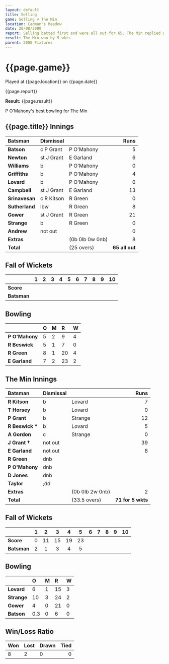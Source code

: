 ```yaml
---
layout: default
title: Selling
game: Selling v The Min
location: Cadman's Meadow
date: 20/08/2000
report: Selling batted first and were all out for 65. The Min replied with 71 for 5 wkts
result: The Min won by 5 wkts
parent: 2000 Fixtures
---
```


# {{page.game}}

Played at {{page.location}} on {{page.date}}

{{page.report}}

**Result:** {{page.result}}

P O'Mahony's best bowling for The Min

## {{page.title}} Innings

| Batsman | Dismissal |  | Runs |
|:---|:---|---|---:|
| **Batson** | c P Grant | P O'Mahony | 5 |
| **Newton** | st J Grant | E Garland | 6 |
| **Williams** | b | P O'Mahony | 0 |
| **Griffiths** | b | P O'Mahony | 4 |
| **Lovard** | b | P O'Mahony | 0 |
| **Campbell** | st J Grant | E Garland | 13 |
| **Srinavesan** | c R Kitson | R Green | 0 |
| **Sutherland** | lbw | R Green | 8 |
| **Gower** | st J Grant | R Green | 21 |
| **Strange** | b | R Green | 0 |
| **Andrew** | not out |  | 0 |
| **Extras** | | (0b 0lb 0w 0nb) | 8 |
| **Total** | | (25 overs) | **65 all out** |

## Fall of Wickets

| | 1 | 2 | 3 | 4 | 5 | 6 | 7 | 8 | 9 | 10 |
|---|:---:|:---:|:---:|:---:|:---:|:---:|:---:|:---:|:---:|:---:|
| **Score** |  |  |  |  |  |  |  |  |  |  |
| **Batsman** |  |  |  |  |  |  |  |  |  |  |

## Bowling

| | O | M | R | W |
|---|:---|:---|:---|:---|
| **P O'Mahony** | 5 | 2 | 9 | 4 |
| **R Beswick** | 5 | 1 | 7 | 0 |
| **R Green** | 8 | 1 | 20 | 4 |
| **E Garland** | 7 | 2 | 23 | 2 |

## The Min Innings

| Batsman | Dismissal |  | Runs |
|:---|:---|---|---:|
| **R Kitson** | b | Lovard | 7 |
| **T Horsey** | b | Lovard | 0 |
| **P Grant** | b | Strange | 12 |
| **R Beswick &#42;** | b | Lovard | 5 |
| **A Gordon** | c | Strange | 0 |
| **J Grant &#8224;** | not out |  | 39 |
| **E Garland** | not out |  | 8 |
| **R Green** | dnb |  |  |
| **P O'Mahony** | dnb |  |  |
| **D Jones** | dnb |  |  |
| **Taylor** | ;dd
| **Extras** | | (0b 0lb 2w 0nb) | 2 |
| **Total** | | (33.5 overs) | **71 for 5 wkts** |

## Fall of Wickets

| | 1 | 2 | 3 | 4 | 5 | 6 | 7 | 8 | 9 | 10 |
|---|:---:|:---:|:---:|:---:|:---:|:---:|:---:|:---:|:---:|:---:|
| **Score** | 0 | 11 | 15 | 19 | 23 |  |  |  |  |  |
| **Batsman** | 2 | 1 | 3 | 4 | 5 |  |  |  |  |  |

## Bowling

| | O | M | R | W |
|---|:---|:---|:---|:---|
| **Lovard** | 6 | 1 | 15 | 3 |
| **Strange** | 10 | 3 | 24 | 2 |
| **Gower** | 4 | 0 | 21 | 0 |
| **Batson** | 0.3 | 0 | 6 | 0 |

## Win/Loss Ratio

| Won | Lost | Drawn | Tied |
|:---|:---|:---|---:|
| 8 | 2 | 0 | 0 |